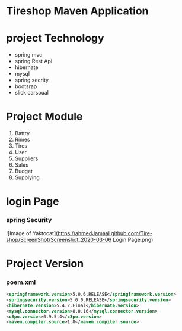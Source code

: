 # Tireshop Maven Application
# project Technology
* spring mvc
* spring Rest Api
* hibernate
* mysql
* spring secrity
* bootsrap
* slick carsoual
# Project Module

1. Battry
2. Rimes
3. Tires
4. User
5. Suppliers
4. Sales
5. Budget
6. Supplying
# login Page
### spring Security

![Image of Yaktocat](https://ahmedJamaal.github.com/Tire-shop/ScreenShot/Screenshot_2020-03-06 Login Page.png)

# Project Version 
### poem.xml

```xml
<springframework.version>5.0.6.RELEASE</springframework.version>
<springsecurity.version>5.0.0.RELEASE</springsecurity.version>
<hibernate.version>5.4.2.Final</hibernate.version>
<mysql.connector.version>8.0.16</mysql.connector.version>
<c3po.version>0.9.5.4</c3po.version>
<maven.compiler.source>1.8</maven.compiler.source>
```

